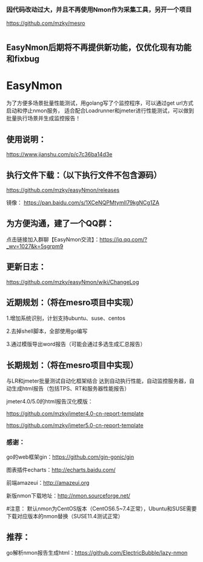 ### 因代码改动过大，并且不再使用Nmon作为采集工具，另开一个项目

https://github.com/mzky/mesro

#
## EasyNmon后期将不再提供新功能，仅优化现有功能和fixbug

# EasyNmon

为了方便多场景批量性能测试，用golang写了个监控程序，可以通过get url方式启动和停止nmon服务，
适合配合Loadrunner和jmeter进行性能测试，可以做到批量执行场景并生成监控报告！


## 使用说明：

https://www.jianshu.com/p/c7c36ba14d3e


## 执行文件下载：（以下执行文件不包含源码）
https://github.com/mzky/easyNmon/releases

镜像：
https://pan.baidu.com/s/1XCeNQPMtymlI79kgNCg1ZA


## 为方便沟通，建了一个QQ群：
点击链接加入群聊【EasyNmon交流】：https://jq.qq.com/?_wv=1027&k=5sgrpm9


## 更新日志：

https://github.com/mzky/easyNmon/wiki/ChangeLog


## 近期规划：（将在mesro项目中实现）

1.增加系统识别，计划支持ubuntu、suse、centos

2.去掉shell脚本，全部使用go编写

3.通过模版导出word报告（可能会通过多选生成汇总报告）


## 长期规划：（将在mesro项目中实现）

与LR和jmeter批量测试自动化框架结合 达到自动执行性能，自动监控服务器，自动生成html报告（包括TPS、RT和服务器性能报告）

jmeter4.0/5.0的html报告汉化模版：

https://github.com/mzky/jmeter4.0-cn-report-template

https://github.com/mzky/jmeter5.0-cn-report-template


### 感谢：

go的web框架gin：https://github.com/gin-gonic/gin

图表插件echarts：http://echarts.baidu.com/

前端amazeui：http://amazeui.org

新版nmon下载地址：http://nmon.sourceforge.net/


#注意： 默认nmon为CentOS版本（CentOS6.5~7.4正常），Ubuntu和SUSE需要下载对应版本的nmon替换（SUSE11.4测试正常）

## 推荐：

go解析nmon报告生成html：https://github.com/ElectricBubble/lazy-nmon
